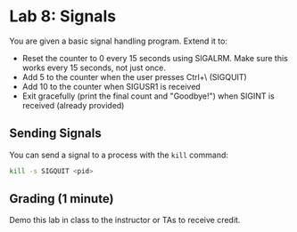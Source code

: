 # Lab 8: Signals

You are given a basic signal handling program. Extend it to:
* Reset the counter to 0 every 15 seconds using SIGALRM. Make sure this works every 15 seconds, not just once.
* Add 5 to the counter when the user presses Ctrl+\ (SIGQUIT)
* Add 10 to the counter when SIGUSR1 is received
* Exit gracefully (print the final count and "Goodbye!") when SIGINT is received (already provided)

## Sending Signals

You can send a signal to a process with the `kill` command:

```bash
kill -s SIGQUIT <pid>
```

## Grading (1 minute)

Demo this lab in class to the instructor or TAs to receive credit.
